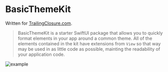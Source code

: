 # BasicThemeKit

Written for [TrailingClosure.com](https://trailingclosure.com/).

> BasicThemeKit is a starter SwiftUI package that allows you to quickly format elements in your app around a common theme. All of the elements contained in the kit have extensions from  `View` so that way may be used in as little code as possible, mainting the readability of your application code. 

![example](images/InstagramStoryTutorial_SwiftUI.gif)
